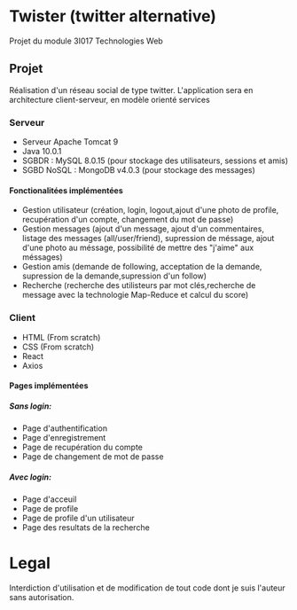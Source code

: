 # Twister (twitter alternative)
Projet du module 3I017 Technologies Web

## Projet
Réalisation d'un réseau social de type twitter.
L'application sera en architecture client-serveur, en modèle orienté services


### Serveur
* Serveur Apache Tomcat 9
* Java 10.0.1
* SGBDR : MySQL 8.0.15 (pour stockage des utilisateurs, sessions et amis)
* SGBD NoSQL : MongoDB v4.0.3 (pour stockage des messages)

#### Fonctionalitées implémentées
* Gestion utilisateur (création, login, logout,ajout d'une photo de profile, recupération d'un compte, changement du mot de passe)
* Gestion messages (ajout d'un message, ajout d'un commentaires, listage des messages (all/user/friend), supression de méssage, ajout d'une photo au méssage, possibilité de mettre des "j'aime" aux méssages)
* Gestion amis (demande de following, acceptation de la demande, supression de la demande,supression d'un follow)
* Recherche (recherche des utilisteurs par mot clés,recherche de message avec la technologie Map-Reduce et calcul du score)

### Client
* HTML (From scratch)
* CSS (From scratch)
* React
* Axios

#### Pages implémentées
##### Sans login:  
* Page d'authentification
* Page d'enregistrement
* Page de recupération du compte
* Page de changement de mot de passe

##### Avec login:
* Page d'acceuil
* Page de profile
* Page de profile d'un utilisateur
* Page des resultats de la recherche

# Legal
Interdiction d'utilisation et de modification de tout code dont je suis l'auteur sans autorisation.
